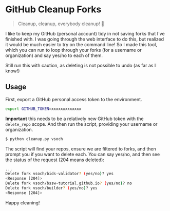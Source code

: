 # GitHub Cleanup Forks

> Cleanup, cleanup, everybody cleanup! 🧼️

I like to keep my GitHub (personal account) tidy in not saving forks that
I've finished with. I was going through the web interface to do this,
but realized it would be much easier to try on the command line! So I made this
tool, which you can run to loop through your forks (for a username or organization)
and say yes/no to each of them.

Still run this with caution, as deleting is not possible to undo (as far as I know!)

## Usage

First, export a GitHub personal access token to the environment.

```bash
export GITHUB_TOKEN=xxxxxxxxxxxxx
```

**Important** this needs to be a relatively new GitHub token with the `delete_repo` scope.
And then run the script, providing your username or organization.

```bash
$ python cleanup.py vsoch
```

The script will find your repos, ensure we are filtered to forks, and then
prompt you if you want to delete each. You can say yes/no, and then see the status
of the request (204 means deleted):

```bash
...
Delete fork vsoch/bids-validator? (yes/no)? yes
<Response [204]>
Delete fork vsoch/bssw-tutorial.github.io? (yes/no)? no
Delete fork vsoch/builder? (yes/no)? yes
<Response [204]>
```

Happy cleaning!

